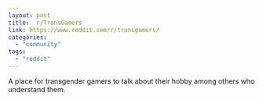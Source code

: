 ```yaml
---
layout: post
title:  r/TransGamers
link: https://www.reddit.com/r/transgamers/
categories: 
  - "community"
tags:
  - "reddit"
---
```


A place for transgender gamers to talk about their hobby among others who understand them.
